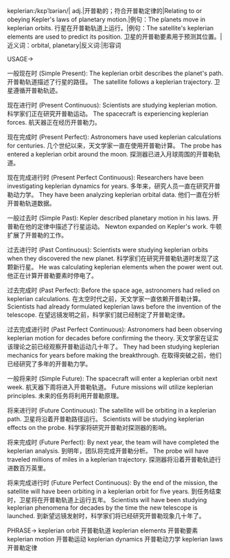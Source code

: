keplerian:/kɛpˈlɪəriən/| adj.|开普勒的；符合开普勒定律的|Relating to or obeying Kepler's laws of planetary motion.|例句：The planets move in keplerian orbits. 行星在开普勒轨道上运行。|例句：The satellite's keplerian elements are used to predict its position. 卫星的开普勒要素用于预测其位置。|近义词：orbital, planetary|反义词:|形容词

USAGE->

一般现在时 (Simple Present):
The keplerian orbit describes the planet's path. 开普勒轨道描述了行星的路径。
The satellite follows a keplerian trajectory. 卫星遵循开普勒轨迹。

现在进行时 (Present Continuous):
Scientists are studying keplerian motion. 科学家们正在研究开普勒运动。
The spacecraft is experiencing keplerian forces.  航天器正在经历开普勒力。

现在完成时 (Present Perfect):
Astronomers have used keplerian calculations for centuries.  几个世纪以来，天文学家一直在使用开普勒计算。
The probe has entered a keplerian orbit around the moon. 探测器已进入月球周围的开普勒轨道。

现在完成进行时 (Present Perfect Continuous):
Researchers have been investigating keplerian dynamics for years.  多年来，研究人员一直在研究开普勒动力学。
They have been analyzing keplerian orbital data. 他们一直在分析开普勒轨道数据。

一般过去时 (Simple Past):
Kepler described planetary motion in his laws. 开普勒在他的定律中描述了行星运动。
Newton expanded on Kepler's work. 牛顿扩展了开普勒的工作。

过去进行时 (Past Continuous):
Scientists were studying keplerian orbits when they discovered the new planet.  科学家们在研究开普勒轨道时发现了这颗新行星。
He was calculating keplerian elements when the power went out.  他正在计算开普勒要素时停电了。

过去完成时 (Past Perfect):
Before the space age, astronomers had relied on keplerian calculations.  在太空时代之前，天文学家一直依赖开普勒计算。
Scientists had already formulated keplerian laws before the invention of the telescope. 在望远镜发明之前，科学家们就已经制定了开普勒定律。


过去完成进行时 (Past Perfect Continuous):
Astronomers had been observing keplerian motion for decades before confirming the theory.  天文学家在证实该理论之前已经观察开普勒运动几十年了。
They had been studying keplerian mechanics for years before making the breakthrough.  在取得突破之前，他们已经研究了多年的开普勒力学。


一般将来时 (Simple Future):
The spacecraft will enter a keplerian orbit next week.  航天器下周将进入开普勒轨道。
Future missions will utilize keplerian principles.  未来的任务将利用开普勒原理。


将来进行时 (Future Continuous):
The satellite will be orbiting in a keplerian path. 卫星将沿着开普勒路径运行。
Scientists will be studying keplerian effects on the probe. 科学家将研究开普勒对探测器的影响。


将来完成时 (Future Perfect):
By next year, the team will have completed the keplerian analysis. 到明年，团队将完成开普勒分析。
The probe will have traveled millions of miles in a keplerian trajectory. 探测器将沿着开普勒轨迹行进数百万英里。


将来完成进行时 (Future Perfect Continuous):
By the end of the mission, the satellite will have been orbiting in a keplerian orbit for five years. 到任务结束时，卫星将在开普勒轨道上运行五年。
Scientists will have been studying keplerian phenomena for decades by the time the new telescope is launched.  到新望远镜发射时，科学家们将已经研究开普勒现象几十年了。


PHRASE->
keplerian orbit 开普勒轨道
keplerian elements 开普勒要素
keplerian motion 开普勒运动
keplerian dynamics 开普勒动力学
keplerian laws 开普勒定律
